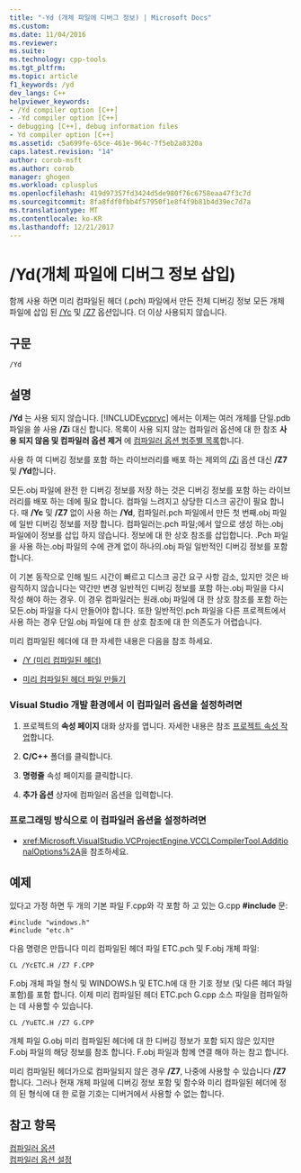 ```yaml
---
title: "-Yd (개체 파일에 디버그 정보) | Microsoft Docs"
ms.custom: 
ms.date: 11/04/2016
ms.reviewer: 
ms.suite: 
ms.technology: cpp-tools
ms.tgt_pltfrm: 
ms.topic: article
f1_keywords: /yd
dev_langs: C++
helpviewer_keywords:
- /Yd compiler option [C++]
- -Yd compiler option [C++]
- debugging [C++], debug information files
- Yd compiler option [C++]
ms.assetid: c5a699fe-65ce-461e-964c-7f5eb2a8320a
caps.latest.revision: "14"
author: corob-msft
ms.author: corob
manager: ghogen
ms.workload: cplusplus
ms.openlocfilehash: 419d97357fd3424d5de980f76c6758eaa47f3c7d
ms.sourcegitcommit: 8fa8fdf0fbb4f57950f1e8f4f9b81b4d39ec7d7a
ms.translationtype: MT
ms.contentlocale: ko-KR
ms.lasthandoff: 12/21/2017
---
```

# <a name="yd-place-debug-information-in-object-file"></a>/Yd(개체 파일에 디버그 정보 삽입)
함께 사용 하면 미리 컴파일된 헤더 (.pch) 파일에서 만든 전체 디버깅 정보 모든 개체 파일에 삽입 된 [/Yc](../../build/reference/yc-create-precompiled-header-file.md) 및 [/Z7](../../build/reference/z7-zi-zi-debug-information-format.md) 옵션입니다. 더 이상 사용되지 않습니다.  
  
## <a name="syntax"></a>구문  
  
```  
/Yd  
```  
  
## <a name="remarks"></a>설명  
 **/Yd** 는 사용 되지 않습니다. [!INCLUDE[vcprvc](../../build/includes/vcprvc_md.md)] 에서는 이제는 여러 개체를 단일.pdb 파일을 쓸 사용 **/Zi** 대신 합니다. 목록이 사용 되지 않는 컴파일러 옵션에 대 한 참조 **사용 되지 않음 및 컴파일러 옵션 제거** 에 [컴파일러 옵션 범주별 목록](../../build/reference/compiler-options-listed-by-category.md)합니다.  
  
 사용 하 여 디버깅 정보를 포함 하는 라이브러리를 배포 하는 제외의 [/Zi](../../build/reference/z7-zi-zi-debug-information-format.md) 옵션 대신 **/Z7** 및 **/Yd**합니다.  
  
 모든.obj 파일에 완전 한 디버깅 정보를 저장 하는 것은 디버깅 정보를 포함 하는 라이브러리를 배포 하는 데에 필요 합니다. 컴파일 느려지고 상당한 디스크 공간이 필요 합니다. 때 **/Yc** 및 **/Z7** 없이 사용 하는 **/Yd**, 컴파일러.pch 파일에서 만든 첫 번째.obj 파일에 일반 디버깅 정보를 저장 합니다. 컴파일러는.pch 파일;에서 앞으로 생성 하는.obj 파일에이 정보를 삽입 하지 않습니다. 정보에 대 한 상호 참조를 삽입합니다. .Pch 파일을 사용 하는.obj 파일의 수에 관계 없이 하나의.obj 파일 일반적인 디버깅 정보를 포함 합니다.  
  
 이 기본 동작으로 인해 빌드 시간이 빠르고 디스크 공간 요구 사항 감소, 있지만 것은 바람직하지 않습니다는 약간만 변경 일반적인 디버깅 정보를 포함 하는.obj 파일을 다시 작성 해야 하는 경우. 이 경우 컴파일러는 원래.obj 파일에 대 한 상호 참조를 포함 하는 모든.obj 파일을 다시 만들어야 합니다. 또한 일반적인.pch 파일을 다른 프로젝트에서 사용 하는 경우 단일.obj 파일에 대 한 상호 참조에 대 한 의존도가 어렵습니다.  
  
 미리 컴파일된 헤더에 대 한 자세한 내용은 다음을 참조 하세요.  
  
-   [/Y (미리 컴파일된 헤더)](../../build/reference/y-precompiled-headers.md)  
  
-   [미리 컴파일된 헤더 파일 만들기](../../build/reference/creating-precompiled-header-files.md)  
  
### <a name="to-set-this-compiler-option-in-the-visual-studio-development-environment"></a>Visual Studio 개발 환경에서 이 컴파일러 옵션을 설정하려면  
  
1.  프로젝트의 **속성 페이지** 대화 상자를 엽니다. 자세한 내용은 참조 [프로젝트 속성 작업](../../ide/working-with-project-properties.md)합니다.  
  
2.  **C/C++** 폴더를 클릭합니다.  
  
3.  **명령줄** 속성 페이지를 클릭합니다.  
  
4.  **추가 옵션** 상자에 컴파일러 옵션을 입력합니다.  
  
### <a name="to-set-this-compiler-option-programmatically"></a>프로그래밍 방식으로 이 컴파일러 옵션을 설정하려면  
  
-   <xref:Microsoft.VisualStudio.VCProjectEngine.VCCLCompilerTool.AdditionalOptions%2A>을 참조하세요.  
  
## <a name="examples"></a>예제  
 있다고 가정 하면 두 개의 기본 파일 F.cpp와 각 포함 하 고 있는 G.cpp **#include** 문:  
  
```  
#include "windows.h"  
#include "etc.h"  
```  
  
 다음 명령은 만듭니다 미리 컴파일된 헤더 파일 ETC.pch 및 F.obj 개체 파일:  
  
```  
CL /YcETC.H /Z7 F.CPP  
```  
  
 F.obj 개체 파일 형식 및 WINDOWS.h 및 ETC.h에 대 한 기호 정보 (및 다른 헤더 파일 포함)를 포함 합니다. 이제 미리 컴파일된 헤더 ETC.pch G.cpp 소스 파일을 컴파일하는 데 사용할 수 있습니다.  
  
```  
CL /YuETC.H /Z7 G.CPP  
```  
  
 개체 파일 G.obj 미리 컴파일된 헤더에 대 한 디버깅 정보가 포함 되지 않은 있지만 F.obj 파일의 해당 정보를 참조 합니다. F.obj 파일과 함께 연결 해야 하는 참고 합니다.  
  
 미리 컴파일된 헤더가으로 컴파일되지 않은 경우 **/Z7**, 나중에 사용할 수 있습니다 **/Z7**합니다. 그러나 현재 개체 파일에 디버깅 정보 포함 및 함수와 미리 컴파일된 헤더에 정의 된 형식에 대 한 로컬 기호는 디버거에서 사용할 수 없는 합니다.  
  
## <a name="see-also"></a>참고 항목  
 [컴파일러 옵션](../../build/reference/compiler-options.md)   
 [컴파일러 옵션 설정](../../build/reference/setting-compiler-options.md)